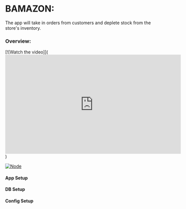 # BAMAZON: 

The app will take in orders from customers and deplete stock from the store's inventory.

### Overview:
[![Watch the video]](<iframe width="560" height="315" src="https://www.youtube.com/embed/dY-3UXKIiTc" frameborder="0" allow="accelerometer; autoplay; encrypted-media; gyroscope; picture-in-picture" allowfullscreen></iframe>)

[![Node](http://img.youtube.com/vi/dY-3UXKIiTc/0.jpg)](http://www.youtube.com/watch?v=dY-3UXKIiTc "Node")


#### App Setup

#### DB Setup

#### Config Setup


